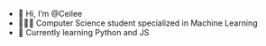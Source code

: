 - 👋 Hi, I’m @Ceilee
- 👩🏻‍💻 Computer Science student specialized in Machine Learning
- 📖 Currently learning Python and JS


<!---
Ceilemarie/Ceilemarie is a ✨ special ✨ repository because its `README.md` (this file) appears on your GitHub profile.
You can click the Preview link to take a look at your changes.
--->
